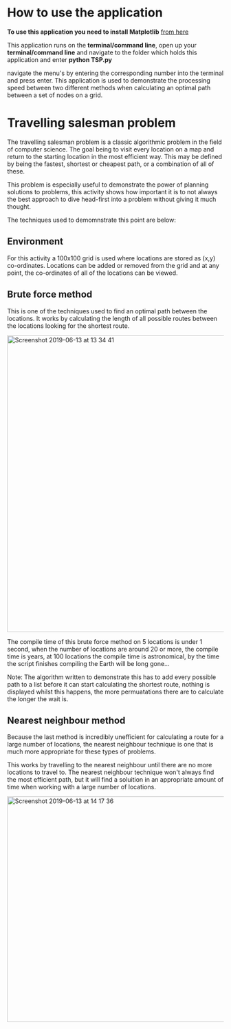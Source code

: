 # How to use the application

**To use this application you need to install Matplotlib**
<a href="https://matplotlib.org/#" target="_blank">from here</a>


This application runs on the **terminal/command line**, open up your **terminal/command line** and navigate to the folder which holds this application and enter **python TSP.py** 

navigate the menu's by entering the corresponding number into the terminal and press enter.
This application is used to demonstrate the processing speed between two different methods when calculating an optimal path between a set of nodes on a grid.

# Travelling salesman problem
The travelling salesman problem is a classic algorithmic problem in the field of computer science. The goal being to visit every location on a map and return to the starting location in the most efficient way. This may be defined by being the fastest, shortest or cheapest path, or a combination of all of these.

This problem is especially useful to demonstrate the power of planning solutions to problems, this activity shows how important it is to not always the best approach to dive head-first into a problem without giving it much thought.

The techniques used to demomnstrate this point are below:

## Environment
For this activity a 100x100 grid is used where locations are stored as (x,y) co-ordinates. Locations can be added or removed from the grid and at any point, the co-ordinates of all of the locations can be viewed.

## Brute force method
This is one of the techniques used to find an optimal path between the locations. It works by calculating the length of all possible routes between the locations looking for the shortest route. 

<img width="689" alt="Screenshot 2019-06-13 at 13 34 41" src="https://user-images.githubusercontent.com/36636474/59432805-166ddc00-8de0-11e9-8851-10b82b8d3fdb.png">

The compile time of this brute force method on 5 locations is under 1 second, when the number of locations are around 20 or more, the compile time is years, at 100 locations the compile time is astronomical, by the time the script finishes compiling the Earth will be long gone...

Note: The algorithm written to demonstrate this has to add every possible path to a list before it can start calculating the shortest route, nothing is displayed whilst this happens, the more permuatations there are to calculate the longer the wait is.

## Nearest neighbour method
Because the last method is incredibly unefficient for calculating a route for a large number of locations, the nearest neighbour technique is one that is much more appropriate for these types of problems.

This works by travelling to the nearest neighbour until there are no more locations to travel to.
The nearest neighbour technique won't always find the most efficient path, but it will find a soluition in an appropriate amount of time when working with a large number of locations. 

<img width="524" alt="Screenshot 2019-06-13 at 14 17 36" src="https://user-images.githubusercontent.com/36636474/59435697-0f49cc80-8de6-11e9-8772-2aecc0c386f5.png">


